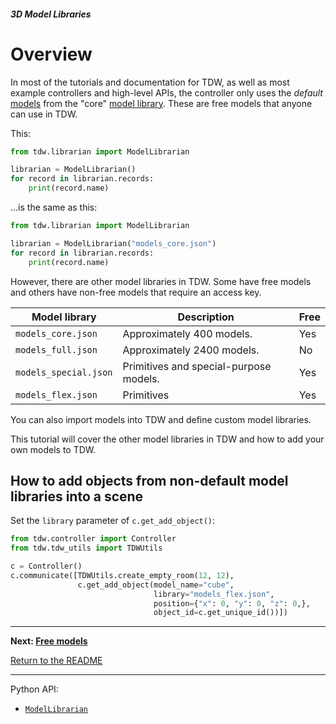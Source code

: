 ##### 3D Model Libraries

# Overview

In most of the tutorials and documentation for TDW, as well as most example controllers and high-level APIs, the controller only uses the *default* [models](../core_concepts/objects.md) from the "core" [model library](../../python/librarian/model_librarian.md). These are free models that anyone can use in TDW.

This:

```python
from tdw.librarian import ModelLibrarian

librarian = ModelLibrarian()
for record in librarian.records:
    print(record.name)
```

...is the same as this:

```python
from tdw.librarian import ModelLibrarian

librarian = ModelLibrarian("models_core.json")
for record in librarian.records:
    print(record.name)
```

However, there are other model libraries in TDW. Some have free models and others have non-free models that require an access key.

| Model library         | Description                            | Free |
| --------------------- | -------------------------------------- | ---- |
| `models_core.json`    | Approximately 400 models.              | Yes  |
| `models_full.json`    | Approximately 2400 models.             | No   |
| `models_special.json` | Primitives and special-purpose models. | Yes  |
| `models_flex.json`    | Primitives                             | Yes  |

You can also import models into TDW and define custom model libraries.

This tutorial will cover the other model libraries in TDW and how to add your own models to TDW.

## How to add objects from non-default model libraries into a scene

Set the `library` parameter of `c.get_add_object()`:

```python
from tdw.controller import Controller
from tdw.tdw_utils import TDWUtils

c = Controller()
c.communicate([TDWUtils.create_empty_room(12, 12),
               c.get_add_object(model_name="cube",
                                library="models_flex.json",
                                position={"x": 0, "y": 0, "z": 0,},
                                object_id=c.get_unique_id())])
```

***

**Next: [Free models](free_models.md)**

[Return to the README](../../../README.md)

***

Python API:

- [`ModelLibrarian`](../../python/librarian/model_librarian.md)